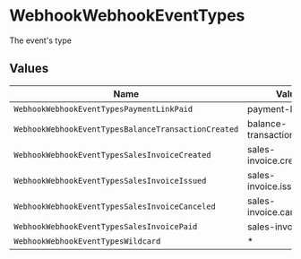 # WebhookWebhookEventTypes

The event's type


## Values

| Name                                                | Value                                               |
| --------------------------------------------------- | --------------------------------------------------- |
| `WebhookWebhookEventTypesPaymentLinkPaid`           | payment-link.paid                                   |
| `WebhookWebhookEventTypesBalanceTransactionCreated` | balance-transaction.created                         |
| `WebhookWebhookEventTypesSalesInvoiceCreated`       | sales-invoice.created                               |
| `WebhookWebhookEventTypesSalesInvoiceIssued`        | sales-invoice.issued                                |
| `WebhookWebhookEventTypesSalesInvoiceCanceled`      | sales-invoice.canceled                              |
| `WebhookWebhookEventTypesSalesInvoicePaid`          | sales-invoice.paid                                  |
| `WebhookWebhookEventTypesWildcard`                  | *                                                   |